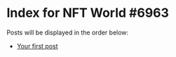 # Index for NFT World #6963
Posts will be displayed in the order below:

- [Your first post](./001-first.md)


